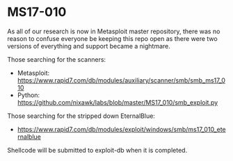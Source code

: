 # MS17-010
As all of our research is now in Metasploit master repository, there was no reason to confuse everyone be keeping this repo open as there were two versions of everything and support became a nightmare.

Those searching for the scanners:

- Metasploit: https://www.rapid7.com/db/modules/auxiliary/scanner/smb/smb_ms17_010
- Python: https://github.com/nixawk/labs/blob/master/MS17_010/smb_exploit.py

Those searching for the stripped down EternalBlue:

- https://www.rapid7.com/db/modules/exploit/windows/smb/ms17_010_eternalblue

Shellcode will be submitted to exploit-db when it is completed.

